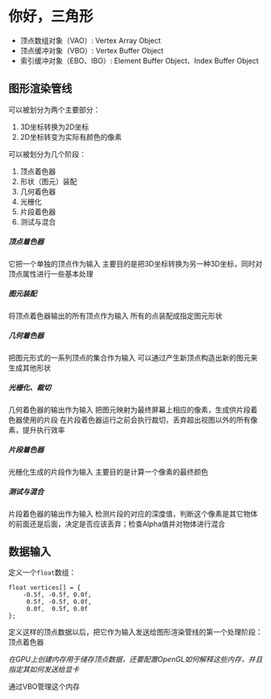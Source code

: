 # 你好，三角形
* 顶点数组对象（VAO）: Vertex Array Object
* 顶点缓冲对象（VBO）: Vertex Buffer Object
* 索引缓冲对象（EBO、IBO）: Element Buffer Object、Index Buffer Object

## 图形渲染管线
可以被划分为两个主要部分：
1. 3D坐标转换为2D坐标
2. 2D坐标转变为实际有颜色的像素

可以被划分为几个阶段：
1. 顶点着色器
2. 形状（图元）装配
3. 几何着色器
4. 光栅化
5. 片段着色器
6. 测试与混合

##### 顶点着色器
它把一个单独的顶点作为输入
主要目的是把3D坐标转换为另一种3D坐标，同时对顶点属性进行一些基本处理

##### 图元装配
将顶点着色器输出的所有顶点作为输入
所有的点装配成指定图元形状

##### 几何着色器
把图元形式的一系列顶点的集合作为输入
可以通过产生新顶点构造出新的图元来生成其他形状

##### 光栅化、裁切
几何着色器的输出作为输入
把图元映射为最终屏幕上相应的像素，生成供片段着色器使用的片段
在片段着色器运行之前会执行裁切，丢弃超出视图以外的所有像素，提升执行效率

##### 片段着色器
光栅化生成的片段作为输入
主要目的是计算一个像素的最终颜色

##### 测试与混合
片段着色器的输出作为输入
检测片段的对应的深度值，判断这个像素是其它物体的前面还是后面，决定是否应该丢弃；检查Alpha值并对物体进行混合

## 数据输入
定义一个`float`数组：
```
float vertices[] = {
    -0.5f, -0.5f, 0.0f,
     0.5f, -0.5f, 0.0f,
     0.0f,  0.5f, 0.0f
};
```
定义这样的顶点数据以后，把它作为输入发送给图形渲染管线的第一个处理阶段：顶点着色器

*在GPU上创建内存用于储存顶点数据，还要配置OpenGL如何解释这些内存，并且指定其如何发送给显卡*

通过VBO管理这个内存


